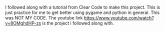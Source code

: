 I followed along with a tutorial from Clear Code to make this project.  This is just practice for me to get better using pygame and python in general. This was NOT MY CODE.
The youtube link https://www.youtube.com/watch?v=8OMghdHP-zs is the project i followed along with.
